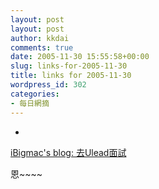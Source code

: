 ```yaml
---
layout: post
layout: post
author: kkdai
comments: true
date: 2005-11-30 15:55:58+00:00
slug: links-for-2005-11-30
title: links for 2005-11-30
wordpress_id: 302
categories:
- 每日網摘
---
```



	
  * 
		

[iBigmac's blog: 去Ulead面試](http://ibigmac.blogspot.com/2005/11/ulead.html)


		

恩~~~~


	


